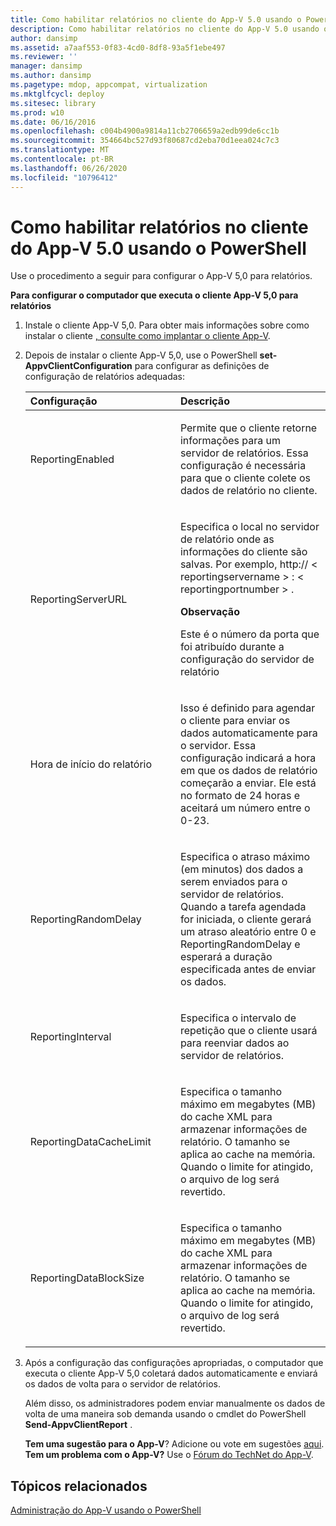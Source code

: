 ```yaml
---
title: Como habilitar relatórios no cliente do App-V 5.0 usando o PowerShell
description: Como habilitar relatórios no cliente do App-V 5.0 usando o PowerShell
author: dansimp
ms.assetid: a7aaf553-0f83-4cd0-8df8-93a5f1ebe497
ms.reviewer: ''
manager: dansimp
ms.author: dansimp
ms.pagetype: mdop, appcompat, virtualization
ms.mktglfcycl: deploy
ms.sitesec: library
ms.prod: w10
ms.date: 06/16/2016
ms.openlocfilehash: c004b4900a9814a11cb2706659a2edb99de6cc1b
ms.sourcegitcommit: 354664bc527d93f80687cd2eba70d1eea024c7c3
ms.translationtype: MT
ms.contentlocale: pt-BR
ms.lasthandoff: 06/26/2020
ms.locfileid: "10796412"
---
```

# Como habilitar relatórios no cliente do App-V 5.0 usando o PowerShell


Use o procedimento a seguir para configurar o App-V 5,0 para relatórios.

**Para configurar o computador que executa o cliente App-V 5,0 para relatórios**

1. Instale o cliente App-V 5,0. Para obter mais informações sobre como instalar o cliente [, consulte como implantar o cliente App-V](how-to-deploy-the-app-v-client-gb18030.md).

2. Depois de instalar o cliente App-V 5,0, use o PowerShell **set-AppvClientConfiguration** para configurar as definições de configuração de relatórios adequadas:

   <table>
   <colgroup>
   <col width="50%" />
   <col width="50%" />
   </colgroup>
   <thead>
   <tr class="header">
   <th align="left">Configuração</th>
   <th align="left">Descrição</th>
   </tr>
   </thead>
   <tbody>
   <tr class="odd">
   <td align="left"><p>ReportingEnabled</p></td>
   <td align="left"><p>Permite que o cliente retorne informações para um servidor de relatórios. Essa configuração é necessária para que o cliente colete os dados de relatório no cliente.</p></td>
   </tr>
   <tr class="even">
   <td align="left"><p>ReportingServerURL</p></td>
   <td align="left"><p>Especifica o local no servidor de relatório onde as informações do cliente são salvas. Por exemplo, http:// &lt; reportingservername &gt; : &lt; reportingportnumber &gt; .</p>
   <div class="alert">
   <strong>Observação</strong><br/><p>Este é o número da porta que foi atribuído durante a configuração do servidor de relatório</p>
   </div>
   <div>

   </div></td>
   </tr>
   <tr class="odd">
   <td align="left"><p>Hora de início do relatório</p></td>
   <td align="left"><p>Isso é definido para agendar o cliente para enviar os dados automaticamente para o servidor. Essa configuração indicará a hora em que os dados de relatório começarão a enviar. Ele está no formato de 24 horas e aceitará um número entre o 0-23.</p></td>
   </tr>
   <tr class="even">
   <td align="left"><p>ReportingRandomDelay</p></td>
   <td align="left"><p>Especifica o atraso máximo (em minutos) dos dados a serem enviados para o servidor de relatórios. Quando a tarefa agendada for iniciada, o cliente gerará um atraso aleatório entre 0 e ReportingRandomDelay e esperará a duração especificada antes de enviar os dados.</p></td>
   </tr>
   <tr class="odd">
   <td align="left"><p>ReportingInterval</p></td>
   <td align="left"><p>Especifica o intervalo de repetição que o cliente usará para reenviar dados ao servidor de relatórios.</p></td>
   </tr>
   <tr class="even">
   <td align="left"><p>ReportingDataCacheLimit</p></td>
   <td align="left"><p>Especifica o tamanho máximo em megabytes (MB) do cache XML para armazenar informações de relatório. O tamanho se aplica ao cache na memória. Quando o limite for atingido, o arquivo de log será revertido.</p></td>
   </tr>
   <tr class="odd">
   <td align="left"><p>ReportingDataBlockSize</p></td>
   <td align="left"><p>Especifica o tamanho máximo em megabytes (MB) do cache XML para armazenar informações de relatório. O tamanho se aplica ao cache na memória. Quando o limite for atingido, o arquivo de log será revertido.</p></td>
   </tr>
   </tbody>
   </table>



3. Após a configuração das configurações apropriadas, o computador que executa o cliente App-V 5,0 coletará dados automaticamente e enviará os dados de volta para o servidor de relatórios.

   Além disso, os administradores podem enviar manualmente os dados de volta de uma maneira sob demanda usando o cmdlet do PowerShell **Send-AppvClientReport** .

   **Tem uma sugestão para o App-V**? Adicione ou vote em sugestões [aqui](http://appv.uservoice.com/forums/280448-microsoft-application-virtualization). **Tem um problema com o App-V?** Use o [Fórum do TechNet do App-V](https://social.technet.microsoft.com/Forums/home?forum=mdopappv).

## Tópicos relacionados


[Administração do App-V usando o PowerShell](administering-app-v-by-using-powershell.md)









